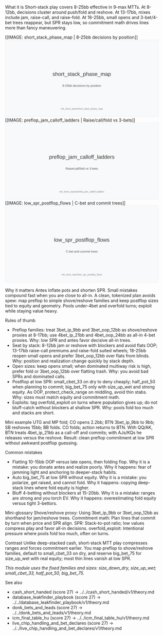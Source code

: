 What it is
Short-stack play covers 8-25bb effective in 9-max MTTs. At 8-12bb, decisions cluster around push/fold and reshove. At 13-17bb, mixes include jam, raise-call, and raise-fold. At 18-25bb, small opens and 3-bet/4-bet trees reappear, but SPR stays low, so commitment math drives lines more than fancy maneuvering.

[[IMAGE: short_stack_phase_map | 8-25bb decisions by position]]
![8-25bb decisions by position](images/short_stack_phase_map.svg)
[[IMAGE: preflop_jam_calloff_ladders | Raise/call/fold vs 3-bets]]
![Raise/call/fold vs 3-bets](images/preflop_jam_calloff_ladders.svg)
[[IMAGE: low_spr_postflop_flows | C-bet and commit trees]]
![C-bet and commit trees](images/low_spr_postflop_flows.svg)

Why it matters
Antes inflate pots and shorten SPR. Small mistakes compound fast when you are close to all-in. A clean, tokenized plan avoids spew: map preflop to simple shove/reshove families and keep postflop sizes tied to equity and geometry. Pools under-4bet and overfold turns; exploit while staying value heavy.

Rules of thumb
- Preflop families: treat 3bet_ip_9bb and 3bet_oop_12bb as shove/reshove proxies at 8-17bb; use 4bet_ip_21bb and 4bet_oop_24bb as all-in 4-bet proxies. Why: low SPR and antes favor decisive all-in trees.
- Seat by stack: 8-12bb jam or reshove with blockers and avoid flats OOP; 13-17bb raise-call premiums and raise-fold suited wheels; 18-25bb reopen small opens and prefer 3bet_oop_12bb over flats from blinds. Why: position and realization change quickly by stack depth.
- Open sizes: keep opens small; when dominated multiway risk is high, prefer fold or 3bet_oop_12bb over flatting trash. Why: you avoid bad SPRs and dominated calls.
- Postflop at low SPR: small_cbet_33 on dry to deny cheaply; half_pot_50 when planning to commit; big_bet_75 only with size_up_wet and strong equity. As OOP, protect_check_range on middling, avoid thin stabs. Why: sizes must match equity and commitment math.
- Exploits: tag overfold_exploit on turns where population gives up; do not bluff-catch without blockers at shallow SPR. Why: pools fold too much and stacks are short.

Mini example
UTG and MP fold; CO opens 2.2bb; BTN 3bet_ip_9bb to 9bb; SB reshoves 15bb; BB folds. CO folds; action returns to BTN. With QQ/AK, BTN treats 4bet_ip_21bb as a call-off and commits; with AJs/KQs he releases versus the reshove. Result: clean preflop commitment at low SPR without awkward postflop guessing.

Common mistakes
- Flatting 10-15bb OOP versus late opens, then folding flop. Why it is a mistake: you donate antes and realize poorly. Why it happens: fear of jamming light and anchoring to deeper-stack habits.
- Auto big_bet_75 at low SPR without equity. Why it is a mistake: you polarize, get raised, and cannot fold. Why it happens: copying deep-stack lines where fold equity is higher.
- Bluff 4-betting without blockers at 15-20bb. Why it is a mistake: ranges are strong and you torch EV. Why it happens: overestimating fold equity versus tight 3-bettors.

Mini-glossary
Shove/reshove proxy: Using 3bet_ip_9bb or 3bet_oop_12bb as shorthand for jam/reshove trees.
Commitment math: Plan lines that commit by turn when price and SPR align.
SPR: Stack-to-pot ratio; low values compress play and favor all-in decisions.
overfold_exploit: Intentional pressure where pools fold too much, often on turns.

Contrast
Unlike deep-stacked cash, short-stack MTT play compresses ranges and forces commitment earlier. You map preflop to shove/reshove families, default to small_cbet_33 on dry, and reserve big_bet_75 for size_up_wet with real equity; most thin lines vanish at low SPR.

_This module uses the fixed families and sizes: size_down_dry, size_up_wet; small_cbet_33, half_pot_50, big_bet_75._

See also
- cash_short_handed (score 27) → ../../cash_short_handed/v1/theory.md
- database_leakfinder_playbook (score 27) → ../../database_leakfinder_playbook/v1/theory.md
- donk_bets_and_leads (score 27) → ../../donk_bets_and_leads/v1/theory.md
- icm_final_table_hu (score 27) → ../../icm_final_table_hu/v1/theory.md
- live_chip_handling_and_bet_declares (score 27) → ../../live_chip_handling_and_bet_declares/v1/theory.md